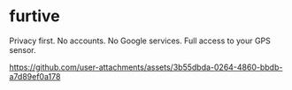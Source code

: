 # furtive

Privacy first. No accounts. No Google services. Full access to your GPS sensor.


https://github.com/user-attachments/assets/3b55dbda-0264-4860-bbdb-a7d89ef0a178

